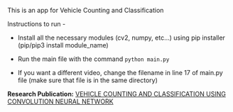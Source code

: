 This is an app for Vehicle Counting and Classification


Instructions to run - 

* Install all the necessary modules (cv2, numpy, etc...) using pip installer 
    (pip/pip3 install module_name)

* Run the main file with the command ```python main.py```

* If you want a different video, change the filename in line 17 of main.py file (make sure that file is in the same directory)

**Research Publication:** [VEHICLE COUNTING AND CLASSIFICATION USING CONVOLUTION NEURAL NETWORK](https://www.irjmets.com/paperdetail.php?paperId=7ddfd2fde327b16b74d97692f9919047&title=VEHICLE+COUNTING+AND+CLASSIFICATION+USINGCONVOLUTION+NEURAL+NETWORK&authpr=Sandesh+S+Hegde)
